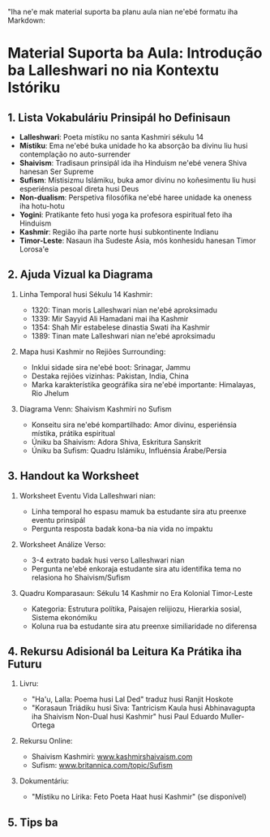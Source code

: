"Iha ne'e mak material suporta ba planu aula nian ne'ebé formatu iha Markdown:

# Material Suporta ba Aula: Introdução ba Lalleshwari no nia Kontextu Istóriku

## 1. Lista Vokabuláriu Prinsipál ho Definisaun

- **Lalleshwari**: Poeta místiku no santa Kashmiri sékulu 14
- **Místiku**: Ema ne'ebé buka unidade ho ka absorção ba divinu liu husi contemplação no auto-surrender
- **Shaivism**: Tradisaun prinsipál ida iha Hinduism ne'ebé venera Shiva hanesan Ser Supreme
- **Sufism**: Místisizmu Islámiku, buka amor divinu no koñesimentu liu husi esperiénsia pesoal direta husi Deus
- **Non-dualism**: Perspetiva filosófika ne'ebé haree unidade ka oneness iha hotu-hotu
- **Yogini**: Pratikante feto husi yoga ka profesora espiritual feto iha Hinduism
- **Kashmir**: Região iha parte norte husi subkontinente Indianu
- **Timor-Leste**: Nasaun iha Sudeste Ásia, mós konhesidu hanesan Timor Lorosa'e

## 2. Ajuda Vizual ka Diagrama

1. Linha Temporal husi Sékulu 14 Kashmir:
   - 1320: Tinan moris Lalleshwari nian ne'ebé aproksimadu
   - 1339: Mir Sayyid Ali Hamadani mai iha Kashmir
   - 1354: Shah Mir estabelese dinastia Swati iha Kashmir
   - 1389: Tinan mate Lalleshwari nian ne'ebé aproksimadu

2. Mapa husi Kashmir no Rejiões Surrounding:
   - Inklui sidade sira ne'ebé boot: Srinagar, Jammu
   - Destaka rejiões vizinhas: Pakistan, India, China
   - Marka karakterístika geográfika sira ne'ebé importante: Himalayas, Rio Jhelum

3. Diagrama Venn: Shaivism Kashmiri no Sufism
   - Konseitu sira ne'ebé kompartilhado: Amor divinu, esperiénsia místika, prátika espiritual
   - Úniku ba Shaivism: Adora Shiva, Eskritura Sanskrit
   - Úniku ba Sufism: Quadru Islámiku, Influénsia Árabe/Persia

## 3. Handout ka Worksheet

1. Worksheet Eventu Vida Lalleshwari nian:
   - Linha temporal ho espasu mamuk ba estudante sira atu preenxe eventu prinsipál
   - Pergunta resposta badak kona-ba nia vida no impaktu

2. Worksheet Análize Verso:
   - 3-4 extrato badak husi verso Lalleshwari nian
   - Pergunta ne'ebé enkoraja estudante sira atu identifika tema no relasiona ho Shaivism/Sufism

3. Quadru Komparasaun: Sékulu 14 Kashmir no Era Kolonial Timor-Leste
   - Kategoria: Estrutura polítika, Paisajen relijiozu, Hierarkia sosial, Sistema ekonómiku
   - Koluna rua ba estudante sira atu preenxe similiaridade no diferensa

## 4. Rekursu Adisionál ba Leitura Ka Prátika iha Futuru

1. Livru:
   - "Ha'u, Lalla: Poema husi Lal Ded" traduz husi Ranjit Hoskote
   - "Korasaun Triádiku husi Siva: Tantricism Kaula husi Abhinavagupta iha Shaivism Non-Dual husi Kashmir" husi Paul Eduardo Muller-Ortega

2. Rekursu Online:
   - Shaivism Kashmiri: www.kashmirshaivaism.com
   - Sufism: www.britannica.com/topic/Sufism

3. Dokumentáriu:
   - "Místiku no Lírika: Feto Poeta Haat husi Kashmir" (se disponível)

## 5. Tips ba